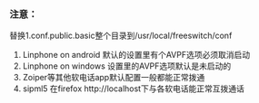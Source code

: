 ### 注意：
替换1.conf.public.basic整个目录到/usr/local/freeswitch/conf  

1. Linphone on android 默认的设置里有个AVPF选项必须取消启动
2. Linphone on windows 设置里的AVPF选项默认是未启动的
3. Zoiper等其他软电话app默认配置一般都能正常拨通
4. sipml5 在firefox http://localhost下与各软电话能正常互拨通话
